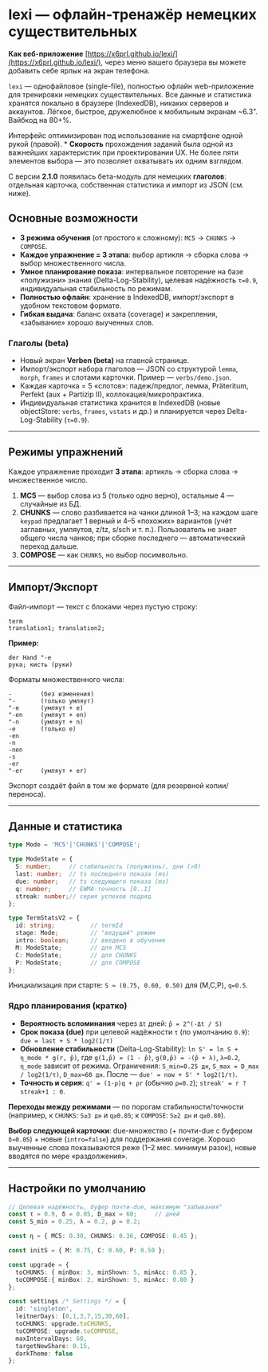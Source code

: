 # lexi — офлайн-тренажёр немецких существительных

**Как веб-приложение** [https://x6prl.github.io/lexi/](https://x6prl.github.io/lexi/), через меню вашего браузера вы можете добавить себе ярлык на  экран телефона.

`lexi` — однофайловое (single-file), полностью офлайн web-приложение для тренировки немецких существительных. Все данные и статистика хранятся локально в браузере (IndexedDB), никаких серверов и аккаунтов. Лёгкое, быстрое, дружелюбное к мобильным экранам \~6.3". Вайбкод на 80+%.

Интерфейс оптимизирован под использование на смартфоне одной рукой (правой). * **Скорость** прохождения заданий была одной из важнейших характеристик при проектировании UX. Не более пяти элементов выбора — это позволяет охватывать их одним взглядом.

С версии **2.1.0** появилась бета-модуль для немецких **глаголов**: отдельная карточка, собственная статистика и импорт из JSON (см. ниже).

## Основные возможности

* **3 режима обучения** (от простого к сложному): `MC5` → `CHUNKS` → `COMPOSE`.
* **Каждое упражнение = 3 этапа**: выбор артикля → сборка слова → выбор множественного числа.
* **Умное планирование показа**: интервальное повторение на базе «полужизни» знания (Delta-Log-Stability), целевая надёжность `τ=0.9`, индивидуальная стабильность по режимам.
* **Полностью офлайн**: хранение в IndexedDB, импорт/экспорт в удобном текстовом формате.
* **Гибкая выдача**: баланс охвата (coverage) и закрепления, «забывание» хорошо выученных слов.

### Глаголы (beta)

* Новый экран **Verben (beta)** на главной странице.
* Импорт/экспорт набора глаголов — JSON со структурой `lemma`, `morph`, `frames` и слотами карточки. Пример — `verbs/demo.json`.
* Каждая карточка = 5 «слотов»: падеж/предлог, лемма, Präteritum, Perfekt (aux + Partizip II), коллокация/микропрактика.
* Индивидуальная статистика хранится в IndexedDB (новые objectStore: `verbs`, `frames`, `vstats` и др.) и планируется через Delta-Log-Stability (`τ=0.9`).

---

## Режимы упражнений

Каждое упражнение проходит **3 этапа**: артикль → сборка слова → множественное число.

1. **MC5** — выбор слова из 5 (только одно верно), остальные 4 — случайные из БД.
2. **CHUNKS** — слово разбивается на чанки длиной 1–3; на каждом шаге `keypad` предлагает 1 верный и 4–5 «похожих» вариантов (учёт заглавных, умляутов, z/tz, s/sch и т. п.). Пользователь не знает общего числа чанков; при сборке последнего — автоматический переход дальше.
3. **COMPOSE** — как `CHUNKS`, но выбор посимвольно.

---

## Импорт/Экспорт

Файл-импорт — текст с блоками через пустую строку:

```
term
translation1; translation2;
```

**Пример:**

```
der Hand "-e
рука; кисть (руки)
```

Форматы множественного числа:

```
-        (без изменения)
"-       (только умляут)
"-e      (умляут + e)
"-en     (умляут + en)
"-n      (умляут + n)
-e       (только e)
-en
-n
-nen
-s
-er
"-er     (умляут + er)
```

Экспорт создаёт файл в том же формате (для резервной копии/переноса).

---

## Данные и статистика

```ts
type Mode = 'MC5'|'CHUNKS'|'COMPOSE';

type ModeState = {
  S: number;     // стабильность (полужизнь), дни (>0)
  last: number;  // ts последнего показа (ms)
  due: number;   // ts следующего показа (ms)
  q: number;     // EWMA-точность [0..1]
  streak: number;// серия успехов подряд
};

type TermStatsV2 = {
  id: string;          // termId
  stage: Mode;         // "ведущий" режим
  intro: boolean;      // введено в обучение
  M: ModeState;        // для MC5
  C: ModeState;        // для CHUNKS
  P: ModeState;        // для COMPOSE
};
```

Инициализация при старте: `S ≈ (0.75, 0.60, 0.50)` для (M,C,P), `q=0.5`.

### Ядро планирования (кратко)

* **Вероятность вспоминания** через `Δt` дней:
  `p̂ = 2^(-Δt / S)`
* **Срок показа (due)** при целевой надёжности `τ` (по умолчанию `0.9`):
  `due = last + S * log2(1/τ)`
* **Обновление стабильности** (Delta-Log-Stability):
  `ln S' = ln S + η_mode * g(r, p̂)`, где
  `g(1,p̂) = (1 - p̂)`, `g(0,p̂) = -(p̂ + λ)`, `λ≈0.2`, `η_mode` зависит от режима.
  Ограничения: `S_min=0.25 дн`, `S_max = D_max / log2(1/τ)`, `D_max≈60 дн`.
  После — `due' = now + S' * log2(1/τ)`.
* **Точность и серия**:
  `q' = (1-ρ)q + ρr` (обычно `ρ=0.2`); `streak' = r ? streak+1 : 0`.

**Переходы между режимами** — по порогам стабильности/точности (например, к `CHUNKS`: `S≥3 дн` и `q≥0.85`; к `COMPOSE`: `S≥2 дн` и `q≥0.80`).

**Выбор следующей карточки**: due-множество (+ почти-due с буфером `δ≈0.05`) + новые (`intro=false`) для поддержания coverage. Хорошо выученные слова показываются реже (1–2 мес. минимум разок), новые вводятся по мере «раздолжения».

---

## Настройки по умолчанию

```ts
// Целевая надёжность, буфер почти-due, максимум "забывания"
const τ = 0.9, δ = 0.05, D_max = 60;     // дней
const S_min = 0.25, λ = 0.2, ρ = 0.2;

const η = { MC5: 0.30, CHUNKS: 0.36, COMPOSE: 0.45 };

const initS = { M: 0.75, C: 0.60, P: 0.50 };

const upgrade = {
  toCHUNKS: { minBox: 3, minShown: 5, minAcc: 0.85 },
  toCOMPOSE:{ minBox: 2, minShown: 5, minAcc: 0.80 }
};

const settings /* Settings */ = {
  id: 'singleton',
  leitnerDays: [0,1,3,7,15,30,60],
  toCHUNKS: upgrade.toCHUNKS,
  toCOMPOSE: upgrade.toCOMPOSE,
  maxIntervalDays: 60,
  targetNewShare: 0.15,
  darkTheme: false
};
```
